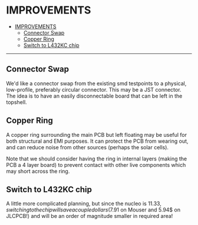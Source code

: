 # IMPROVEMENTS

- [IMPROVEMENTS](#improvements)
  - [Connector Swap](#connector-swap)
  - [Copper Ring](#copper-ring)
  - [Switch to L432KC chip](#switch-to-l432kc-chip)

---

## Connector Swap

We'd like a connector swap from the existing smd testpoints to a physical,
low-profile, preferably circular connector. This may be a JST connector. The
idea is to have an easily disconnectable board that can be left in the topshell.

## Copper Ring

A copper ring surrounding the main PCB but left floating may be useful for both
structural and EMI purposes. It can protect the PCB from wearing out, and can
reduce noise from other sources (perhaps the solar cells).

Note that we should consider having the ring in internal layers (making the PCB
a 4 layer board) to prevent contact with other live components which may short
across the ring.

## Switch to L432KC chip

A little more complicated planning, but since the nucleo is 11.33$, switching to
the chip will save a couple dollars (7.91$ on Mouser and 5.94$ on JLCPCB!) and
will be an order of magnitude smaller in required area! 